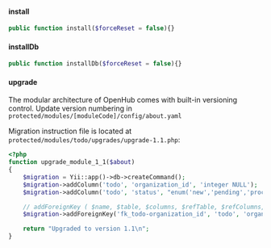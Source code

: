 
#### install
```php
public function install($forceReset = false){}
```

#### installDb
```php
public function installDb($forceReset = false){}
```

#### upgrade
The modular architecture of OpenHub comes with built-in versioning control. Update version numbering in `protected/modules/[moduleCode]/config/about.yaml`

Migration instruction file is located at `protected/modules/todo/upgrades/upgrade-1.1.php`:
```php
<?php
function upgrade_module_1_1($about)
{
	$migration = Yii::app()->db->createCommand();
	$migration->addColumn('todo', 'organization_id', 'integer NULL');
	$migration->addColumn('todo', 'status', "enum('new','pending','processing','done','cancel','fail') DEFAULT 'new'");

	// addForeignKey ( $name, $table, $columns, $refTable, $refColumns, $delete = null, $update = null )
	$migration->addForeignKey('fk_todo-organization_id', 'todo', 'organization_id', 'organization', 'id', 'SET NULL', 'CASCADE');

	return "Upgraded to version 1.1\n";
}
```